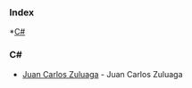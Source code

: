 ### Index   

*[C#](#C#)



### C#
* [Juan Carlos Zuluaga](https://www.youtube.com/c/jzuluaga55) - Juan Carlos Zuluaga
 